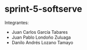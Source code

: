 # sprint-5-softserve
Integrantes:
  - Juan Carlos García Tabares
  - Juan Pablo Londoño Zuluaga
  - Danilo Andrés Lozano Tamayo
